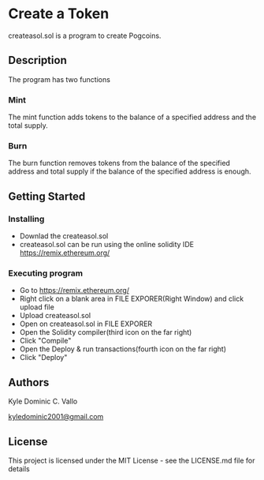 # Create a Token

createasol.sol is a program to create Pogcoins.

## Description

The program has two functions
### Mint
The mint function adds tokens to the balance of a specified address and the total supply.
### Burn
The burn function removes tokens from the balance of the specified address and total supply if the balance of the specified address is enough.

## Getting Started

### Installing

* Downlad the createasol.sol
* createasol.sol can be run using the online solidity IDE https://remix.ethereum.org/

### Executing program

* Go to https://remix.ethereum.org/
* Right click on a blank area in FILE EXPORER(Right Window) and click upload file
* Upload createasol.sol
* Open on createasol.sol in FILE EXPORER
* Open the Solidity compiler(third icon on the far right)
* Click "Compile"
* Open the Deploy & run transactions(fourth icon on the far right)
* Click "Deploy"

## Authors

Kyle Dominic C. Vallo

kyledominic2001@gmail.com

## License

This project is licensed under the MIT License - see the LICENSE.md file for details
